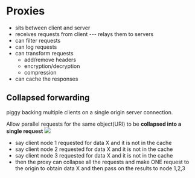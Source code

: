 # Proxies

- sits between client and server
- receives requests from client --- relays them to servers
- can filter requests
- can log requests
- can transform requests
  - add/remove headers
  - encryption/decryption
  - compression
- can cache the responses

## Collapsed forwarding

piggy backing multiple clients on a single origin server connection.

Allow parallel requests for the same object(URI) to be **collapsed into a single request**
![](https://raw.githubusercontent.com/trickstercache/trickster/main/docs/images/basic-collapsed-forwarding.png)

- say client node 1 requested for data X and it is not in the cache
- say client node 2 requested for data X and it is not in the cache
- say client node 3 requested for data X and it is not in the cache
- then the proxy can collapse all the requests and make ONE request to the origin to obtain data X and then pass on the results to node 1,2,3
